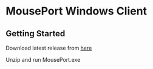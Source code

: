# MousePort Windows Client

## Getting Started

Download latest release from [here](https://github.com/iPAWiND/MousePort/releases/download/windows-client/latest.zip)

Unzip and run MousePort.exe

